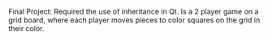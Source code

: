 Final Project: Required the use of inheritance in Qt. Is a 2 player game on a grid board, where each player moves pieces to color squares on the grid in their color.
